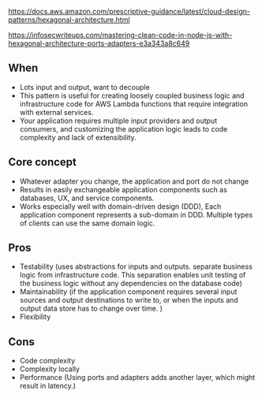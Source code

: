 <https://docs.aws.amazon.com/prescriptive-guidance/latest/cloud-design-patterns/hexagonal-architecture.html>

<https://infosecwriteups.com/mastering-clean-code-in-node-js-with-hexagonal-architecture-ports-adapters-e3a343a8c649>

## When

- Lots input and output, want to decouple
- This pattern is useful for creating loosely coupled business logic and infrastructure code for AWS Lambda functions that require integration with external services.
- Your application requires multiple input providers and output consumers, and customizing the application logic leads to code complexity and lack of extensibility.

## Core concept

- Whatever adapter you change, the application and port do not change
- Results in easily exchangeable application components such as databases, UX, and service components.
- Works especially well with domain-driven design (DDD), Each application component represents a sub-domain in DDD. Multiple types of clients can use the same domain logic.

## Pros

- Testability (uses abstractions for inputs and outputs. separate business logic from infrastructure code. This separation enables unit testing of the business logic without any dependencies on the database code)
- Maintainability (if the application component requires several input sources and output destinations to write to, or when the inputs and output data store has to change over time. )
- Flexibility

## Cons

- Code complexity
- Complexity locally
- Performance (Using ports and adapters adds another layer, which might result in latency.)
